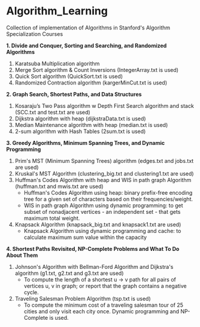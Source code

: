 # Algorithm_Learning

Collection of implementation of Algorithms in Stanford's Algorithm Specialization Courses

**1. Divide and Conquer, Sorting and Searching, and Randomized Algorithms**
1. Karatsuba Multiplication algorithm
2. Merge Sort algorithm & Count Inversions (IntegerArray.txt is used)
3. Quick Sort algorithm (QuickSort.txt is used)
4. Randomized Contraction algorithm (kargerMinCut.txt is used)


**2. Graph Search, Shortest Paths, and Data Structures**
1. Kosaraju’s Two Pass algorithm w Depth First Search algorithm and stack (SCC.txt and test.txt are used)
2. Dijkstra algorithm with heap (dijkstraData.txt is used)
3. Median Maintenance algorithm with heap (median.txt is used)
4. 2-sum algorithm with Hash Tables (2sum.txt is used)


**3. Greedy Algorithms, Minimum Spanning Trees, and Dynamic Programming**
1. Prim's MST (Minimum Spanning Trees) algorithm (edges.txt and jobs.txt are used)
2. Kruskal's MST Algorithm (clustering_big.txt and clustering1.txt are used)
3. Huffman's Codes Algorithm with heap and WIS in path graph Algorithm  (huffman.txt and mwis.txt are used) <br />
      - Huffman's Codes Algorithm using heap: binary prefix-free encoding tree for a given set of characters based on their frequencies/weight. <br />
      - WIS in path graph Algorithm using dynamic programming: to get subset of nonadjacent vertices - an independent set - that gets maximum total weight. <br />
4. Knapsack Algorithm (knapsack_big.txt and knapsack1.txt are used) <br />
      - Knapsack Algorithm using dynamic programming and cache: to calculate maximum sum value within the capacity <br />


**4. Shortest Paths Revisited, NP-Complete Problems and What To Do About Them**
1. Johnson's Algorithm with Bellman-Ford Algorithm and Dijkstra's algorithm (g1.txt, g2.txt and g3.txt are used) <br />
      - To compute the length of a shortest u -> v path for all pairs of vertices u, v in graph; or report that the graph contains a negative cycle. <br />
2. Traveling Salesman Problem Algorithm (tsp.txt is used) <br />
      - To compute the minimum cost of a traveling salesman tour of 25 cities and only visit each city once. Dynamic programming and NP-Complete is used. <br />
